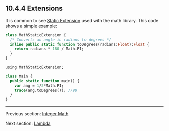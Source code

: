 ## 10.4.4 Extensions

It is common to see [Static Extension](lf-static-extension.md) used with the math library.  This code shows a simple example:  
```haxe
class MathStaticExtension {
  /* Converts an angle in radians to degrees */
  inline public static function toDegrees(radians:Float):Float {
    return radians * 180 / Math.PI;
  }
}

```
```haxe
using MathStaticExtension;

class Main {
  public static function main() {
    var ang = 1/2*Math.PI;
    trace(ang.toDegrees()); //90
  }
}
```

---

Previous section: [Integer Math](std-math-integer-math.md)

Next section: [Lambda](std-Lambda.md)